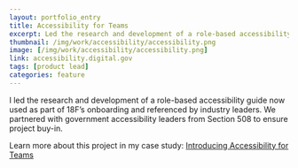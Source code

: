 ```yaml
---
layout: portfolio_entry
title: Accessibility for Teams
excerpt: Led the research and development of a role-based accessibility guide now used as part of 18F’s onboarding and referenced by industry leaders. Partnered with government accessibility leaders to ensure project buy-in.
thumbnail: /img/work/accessibility/accessibility.png
image: [/img/work/accessibility/accessibility.png]
link: accessibility.digital.gov
tags: [product lead]
categories: feature
---
```


I led the research and development of a role-based accessibility guide now used as part of 18F’s onboarding and referenced by industry leaders. We partnered with government accessibility leaders from Section 508 to ensure project buy-in.

Learn more about this project in my case study: [Introducing Accessibility for Teams](https://18f.gsa.gov/2018/07/10/introducing-accessibility-for-teams/)